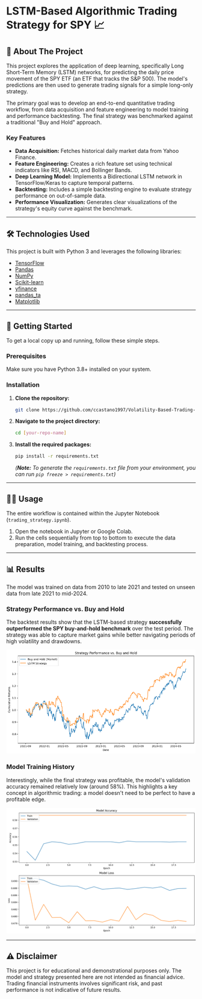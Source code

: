 # LSTM-Based Algorithmic Trading Strategy for SPY 📈

## 📖 About The Project

This project explores the application of deep learning, specifically Long Short-Term Memory (LSTM) networks, for predicting the daily price movement of the SPY ETF (an ETF that tracks the S&P 500). The model's predictions are then used to generate trading signals for a simple long-only strategy.

The primary goal was to develop an end-to-end quantitative trading workflow, from data acquisition and feature engineering to model training and performance backtesting. The final strategy was benchmarked against a traditional "Buy and Hold" approach.

### Key Features
* **Data Acquisition:** Fetches historical daily market data from Yahoo Finance.
* **Feature Engineering:** Creates a rich feature set using technical indicators like RSI, MACD, and Bollinger Bands.
* **Deep Learning Model:** Implements a Bidirectional LSTM network in TensorFlow/Keras to capture temporal patterns.
* **Backtesting:** Includes a simple backtesting engine to evaluate strategy performance on out-of-sample data.
* **Performance Visualization:** Generates clear visualizations of the strategy's equity curve against the benchmark.

---

## 🛠️ Technologies Used

This project is built with Python 3 and leverages the following libraries:

* [TensorFlow](https://www.tensorflow.org/)
* [Pandas](https://pandas.pydata.org/)
* [NumPy](https://numpy.org/)
* [Scikit-learn](https://scikit-learn.org/stable/)
* [yfinance](https://pypi.org/project/yfinance/)
* [pandas_ta](https://pypi.org/project/pandas-ta/)
* [Matplotlib](https://matplotlib.org/)

---

## 🚀 Getting Started

To get a local copy up and running, follow these simple steps.

### Prerequisites

Make sure you have Python 3.8+ installed on your system.

### Installation

1.  **Clone the repository:**
    ```sh
    git clone https://github.com/ccastano1997/Volatility-Based-Trading-Signal-Generation-using-LSTM-Networks.git
    ```
2.  **Navigate to the project directory:**
    ```sh
    cd [your-repo-name]
    ```
3.  **Install the required packages:**
    ```sh
    pip install -r requirements.txt
    ```
    *(**Note:** To generate the `requirements.txt` file from your environment, you can run `pip freeze > requirements.txt`)*

---

## 🏃‍♀️ Usage

The entire workflow is contained within the Jupyter Notebook (`trading_strategy.ipynb`).

1.  Open the notebook in Jupyter or Google Colab.
2.  Run the cells sequentially from top to bottom to execute the data preparation, model training, and backtesting process.

---

## 📊 Results

The model was trained on data from 2010 to late 2021 and tested on unseen data from late 2021 to mid-2024.

### Strategy Performance vs. Buy and Hold

The backtest results show that the LSTM-based strategy **successfully outperformed the SPY buy-and-hold benchmark** over the test period. The strategy was able to capture market gains while better navigating periods of high volatility and drawdowns.

![Strategy Performance vs. Buy and Hold](graph1.png)

### Model Training History

Interestingly, while the final strategy was profitable, the model's validation accuracy remained relatively low (around 58%). This highlights a key concept in algorithmic trading: a model doesn't need to be perfect to have a profitable edge.

![Model Training History](graph2.png)

---

## ⚠️ Disclaimer

This project is for educational and demonstrational purposes only. The model and strategy presented here are not intended as financial advice. Trading financial instruments involves significant risk, and past performance is not indicative of future results.

